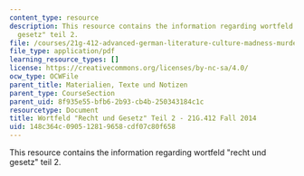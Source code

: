 ```yaml
---
content_type: resource
description: This resource contains the information regarding wortfeld "recht und
  gesetz" teil 2.
file: /courses/21g-412-advanced-german-literature-culture-madness-murder-mysteries-fall-2014/148c364c090512819658cdf07c80f658_MIT21G_412F14_Wo5-6_Rech_u.pdf
file_type: application/pdf
learning_resource_types: []
license: https://creativecommons.org/licenses/by-nc-sa/4.0/
ocw_type: OCWFile
parent_title: Materialien, Texte und Notizen
parent_type: CourseSection
parent_uid: 8f935e55-bfb6-2b93-cb4b-250343184c1c
resourcetype: Document
title: Wortfeld "Recht und Gesetz" Teil 2 - 21G.412 Fall 2014
uid: 148c364c-0905-1281-9658-cdf07c80f658
---
```

This resource contains the information regarding wortfeld "recht und gesetz" teil 2.